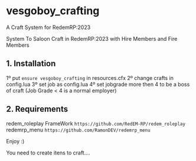 # vesgoboy_crafting
A Craft System for RedemRP:2023

System To Saloon Craft in RedemRP:2023 with Hire Members and Fire Members
## 1. Installation
1º put ```ensure vesgoboy_crafting``` in resources.cfx
2º change crafts in config.lua
3º set job as config.lua
4º set jobgrade more then 4 to be a boss of craft (Job Grade < 4 is a normal employer)


## 2. Requirements
redem_roleplay FrameWork ```https://github.com/RedEM-RP/redem_roleplay```
redemrp_menu ```https://github.com/RamonDEV/redemrp_menu```

Enjoy :)

You need to create itens to craft....